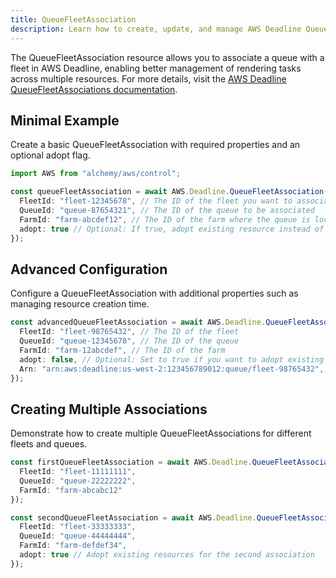 ```yaml
---
title: QueueFleetAssociation
description: Learn how to create, update, and manage AWS Deadline QueueFleetAssociations using Alchemy Cloud Control.
---
```


The QueueFleetAssociation resource allows you to associate a queue with a fleet in AWS Deadline, enabling better management of rendering tasks across multiple resources. For more details, visit the [AWS Deadline QueueFleetAssociations documentation](https://docs.aws.amazon.com/deadline/latest/userguide/).

## Minimal Example

Create a basic QueueFleetAssociation with required properties and an optional adopt flag.

```ts
import AWS from "alchemy/aws/control";

const queueFleetAssociation = await AWS.Deadline.QueueFleetAssociation("myQueueFleetAssociation", {
  FleetId: "fleet-12345678", // The ID of the fleet you want to associate
  QueueId: "queue-87654321", // The ID of the queue to be associated
  FarmId: "farm-abcdef12", // The ID of the farm where the queue is located
  adopt: true // Optional: If true, adopt existing resource instead of failing when resource already exists
});
```

## Advanced Configuration

Configure a QueueFleetAssociation with additional properties such as managing resource creation time.

```ts
const advancedQueueFleetAssociation = await AWS.Deadline.QueueFleetAssociation("advancedQueueFleetAssociation", {
  FleetId: "fleet-98765432", // The ID of the fleet
  QueueId: "queue-12345678", // The ID of the queue
  FarmId: "farm-12abcdef", // The ID of the farm
  adopt: false, // Optional: Set to true if you want to adopt existing resources
  Arn: "arn:aws:deadline:us-west-2:123456789012:queue/fleet-98765432", // Optional: ARN of the resource
});
```

## Creating Multiple Associations

Demonstrate how to create multiple QueueFleetAssociations for different fleets and queues.

```ts
const firstQueueFleetAssociation = await AWS.Deadline.QueueFleetAssociation("firstAssociation", {
  FleetId: "fleet-11111111",
  QueueId: "queue-22222222",
  FarmId: "farm-abcabc12"
});

const secondQueueFleetAssociation = await AWS.Deadline.QueueFleetAssociation("secondAssociation", {
  FleetId: "fleet-33333333",
  QueueId: "queue-44444444",
  FarmId: "farm-defdef34",
  adopt: true // Adopt existing resources for the second association
});
```